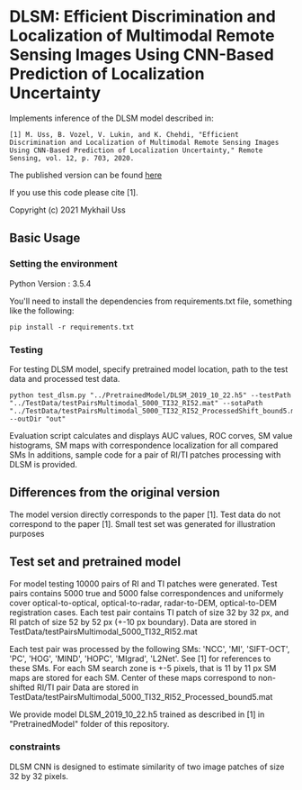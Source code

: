 # DLSM: Efficient Discrimination and Localization of Multimodal Remote Sensing Images Using CNN-Based Prediction of Localization Uncertainty #

Implements inference of the DLSM model described in:

    [1] M. Uss, B. Vozel, V. Lukin, and K. Chehdi, "Efficient Discrimination and Localization of Multimodal Remote Sensing Images Using CNN-Based Prediction of Localization Uncertainty," Remote Sensing, vol. 12, p. 703, 2020.

The published version can be found [here](https://www.mdpi.com/2072-4292/12/4/703)

If you use this code please cite [1].

Copyright (c) 2021 Mykhail Uss

## Basic Usage ##

### Setting the environment ###

Python Version : 3.5.4

You'll need to install the dependencies from requirements.txt file, something like the following:

```
pip install -r requirements.txt
```

### Testing ###

For testing DLSM model, specify pretrained model location, path to the test data and processed test data.

```
python test_dlsm.py "../PretrainedModel/DLSM_2019_10_22.h5" --testPath "../TestData/testPairsMultimodal_5000_TI32_RI52.mat" --sotaPath "../TestData/testPairsMultimodal_5000_TI32_RI52_ProcessedShift_bound5.mat" --outDir "out"
```

Evaluation script calculates and displays AUC values, ROC corves, SM value histograms, SM maps with correspondence localization for all compared SMs
In additions, sample code for a pair of RI/TI patches processing with DLSM is provided.

## Differences from the original version ##

The model version directly corresponds to the paper [1]. Test data do not correspond to the paper [1]. Small test set was generated for illustration purposes

## Test set and pretrained model ##

For model testing 10000 pairs of RI and TI patches were generated. Test pairs contains 5000 true and 5000 false correspondences and uniformely cover optical-to-optical, optical-to-radar, radar-to-DEM, optical-to-DEM registration cases. Each test pair contains TI patch of size 32 by 32 px, and RI patch of size 52 by 52 px (+-10 px boundary).
Data are stored in TestData/testPairsMultimodal_5000_TI32_RI52.mat

Each test pair was processed by the following SMs: 'NCC', 'MI', 'SIFT-OCT', 'PC', 'HOG', 'MIND', 'HOPC', 'MIgrad', 'L2Net'. See [1] for references to these SMs.
For each SM search zone is +-5 pixels, that is 11 by 11 px SM maps are stored for each SM. Center of these maps correspond to non-shifted RI/TI pair
Data are stored in TestData/testPairsMultimodal_5000_TI32_RI52_Processed_bound5.mat

We provide model DLSM_2019_10_22.h5 trained as described in [1] in "PretrainedModel" folder of this repository.


### constraints ###

DLSM CNN is designed to estimate similarity of two image patches of size 32 by 32 pixels.
